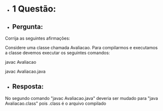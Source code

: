 
* # 1 Questão:  

* ## Pergunta:

Corrija as seguintes afirmações:

Considere uma classe chamada Avaliacao. Para compilarmos e executamos a classe devemos executar os seguintes comandos:

javac Avaliacao

javac Avaliacao.java

* ## Resposta:
No segundo comando "javac Avaliacao.java" deveria ser mudado para "java Avaliacao.class" pois .class é o arquivo compilado
